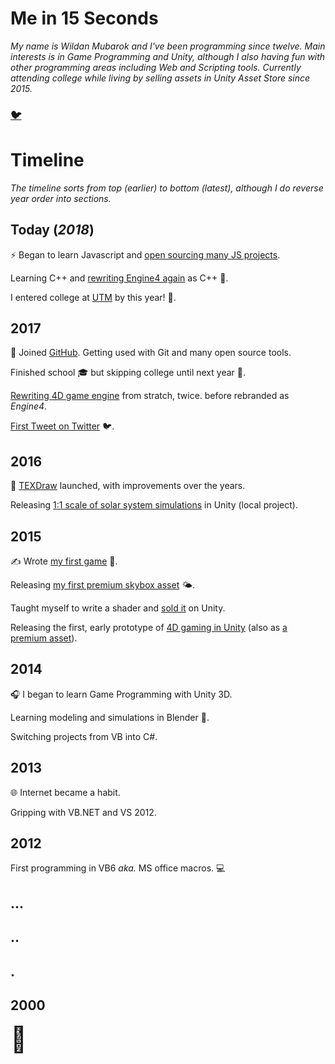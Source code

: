 
# Me in 15 Seconds

_My name is Wildan Mubarok and I've been programming since twelve. Main interests is in Game Programming and Unity, although I also having fun with other programming areas including Web and Scripting tools. Currently attending college while living by selling assets in Unity Asset Store since 2015._

### [🐦](https://twitter.com/willnode)

# Timeline

_The timeline sorts from top (earlier) to bottom (latest), although I do reverse year order into sections._

## Today (_2018_)

⚡ Began to learn Javascript and [open sourcing many JS projects](https://github.com/willnode?tab=repositories&type=source&language=javascript).

Learning C++ and [rewriting Engine4 again](https://forum.unity.com/threads/320549/#post-3510626) as C++ 🧙‍.

I entered college at [UTM](https://trunojoyo.ac.id) by this year! 🏫.

## 2017

🦑 Joined [GitHub](https://github.com/willnode). Getting used with Git and many open source tools.

Finished school 🎓 but skipping college until next year 💪.

[Rewriting 4D game engine](https://u3d.as/fdm) from stratch, twice. before rebranded as *Engine4*.

[First Tweet on Twitter](https://twitter.com/willnode/status/886859398483632128) 🐦.

## 2016

🚀 [TEXDraw](https://u3d.as/mFe) launched, with improvements over the years.

Releasing [1:1 scale of solar system simulations](https://github.com/willnode/Observatory) in Unity (local project).

## 2015

✍ Wrote [my first game](https://willnode.itch.io/tthp) 🚀.

Releasing [my first premium skybox asset](https://u3d.as/ccx) 🌤.

Taught myself to write a shader and [sold it](https://u3d.as/fCV) on Unity.

Releasing the first, early prototype of [4D gaming in Unity](https://youtu.be/TGaoH5oHKhs) (also as [a premium asset](https://u3d.as/fdm)).

## 2014

🎧 I began to learn Game Programming with Unity 3D.

Learning modeling and simulations in Blender 💠.

Switching projects from VB into C#.

## 2013

🌐 Internet became a habit.

Gripping with VB.NET and VS 2012.

## 2012

First programming in VB6 _aka._ MS office macros. 💻

## ...

## ..

## .

## 2000

<span style="font-size:40px" data-balloon="Don't you think that I'm awesome 😎" data-balloon-pos="down">🐣</span>
